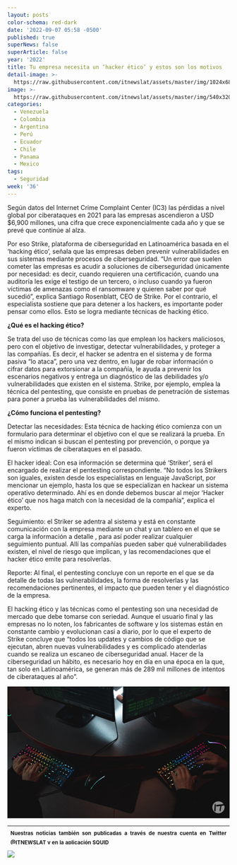 ```yaml
---
layout: posts
color-schema: red-dark
date: '2022-09-07 05:58 -0500'
published: true
superNews: false
superArticle: false
year: '2022'
title: Tu empresa necesita un ‘hacker ético’ y estos son los motivos
detail-image: >-
  https://raw.githubusercontent.com/itnewslat/assets/master/img/1024x680/dos-teclados-con-luces-g.jpg
image: >-
  https://raw.githubusercontent.com/itnewslat/assets/master/img/540x320/dos-teclados-con-luces-p.jpg
categories:
  - Venezuela
  - Colombia
  - Argentina
  - Perú
  - Ecuador
  - Chile
  - Panama
  - Mexico
tags:
  - Seguridad
week: '36'
---
```

Según datos del Internet Crime Complaint Center (IC3) las pérdidas a nivel global por ciberataques en 2021 para las empresas ascendieron a USD $6,900 millones, una cifra que crece exponencialmente cada año y que se prevé que continúe al alza.
 
Por eso Strike, plataforma de ciberseguridad en Latinoamérica basada en el ‘hacking ético’, señala que las empresas deben prevenir vulnerabilidades en sus sistemas mediante procesos de ciberseguridad. “Un error que suelen cometer las empresas es acudir a soluciones de ciberseguridad únicamente por necesidad: es decir, cuando requieren una certificación, cuando una auditoría les exige el testigo de un tercero, o incluso cuando ya fueron víctimas de amenazas como el ransomware y quieren saber por qué sucedió”, explica Santiago Rosenblatt, CEO de Strike. Por el contrario, el especialista sostiene que para detener a los hackers, es importante poder pensar como ellos. Esto se logra mediante técnicas de hacking ético.
 
**¿Qué es el hacking ético?**
 
Se trata del uso de técnicas como las que emplean los hackers maliciosos, pero con el objetivo de investigar, detectar vulnerabilidades, y proteger a las compañías. Es decir, el hacker se adentra en el sistema y de forma pasiva “lo ataca”, pero una vez dentro, en lugar de robar información o cifrar datos para extorsionar a la compañía, le ayuda a prevenir los escenarios negativos y entrega un diagnóstico de las debilidades y/o vulnerabilidades que existen en el sistema. Strike, por ejemplo, emplea la técnica del pentesting, que consiste en pruebas de penetración de sistemas para poner a prueba las vulnerabilidades del mismo. 
 
**¿Cómo funciona el pentesting?**
 
Detectar las necesidades: Esta técnica de hacking ético comienza con un formulario para determinar el objetivo con el que se realizará la prueba. En el mismo indican si buscan el pentesting por prevención, o porque ya fueron víctimas de ciberataques en el pasado.
 
El hacker ideal: Con esa información se determina qué ‘Striker’, será el encargado de realizar el pentesting correspondiente. “No todos los Strikers son iguales, existen desde los especialistas en lenguaje JavaScript, por mencionar un ejemplo, hasta los que se especializan en hackear un sistema operativo determinado. Ahí es en donde debemos buscar al mejor ‘Hacker ético’ que nos haga match con la necesidad de la compañía”, explica el experto. 
 
Seguimiento:  el Striker se adentra al sistema y está en constante comunicación con la empresa mediante un chat y un tablero en el que se carga la información a detalle , para así poder realizar cualquier seguimiento puntual. Allí las compañías pueden saber qué vulnerabilidades existen, el nivel de riesgo que implican, y las recomendaciones que el hacker ético emite para resolverlas.
 
Reporte: Al final, el pentesting concluye con un reporte en el que se da detalle de todas las vulnerabilidades, la forma de resolverlas y las recomendaciones pertinentes, el impacto que pueden tener y el diagnóstico de la empresa. 
 
El hacking ético y las técnicas como el pentesting son una necesidad de mercado que debe tomarse con seriedad. Aunque el usuario final y las empresas no lo noten, los fabricantes de software y los sistemas están en constante cambio y evolucionan casi a diario, por lo que el experto de Strike concluye que “todos los updates y cambios de código que se ejecutan, abren nuevas vulnerabilidades y es complicado atenderlas cuando se realiza un escaneo de ciberseguridad anual. Hacer de la ciberseguridad un hábito, es necesario hoy en día en una época en la que, tan solo en Latinoamérica, se generan más de 289 mil millones de intentos de ciberataques al año”.

![](https://raw.githubusercontent.com/itnewslat/assets/master/img/540x320/dos-teclados-con-luces-p.jpg)

<table style="height: 42px;" width="569">
<tbody>
<tr>
<td style="text-align: justify;"><sub><strong>Nuestras noticias también son publicadas a través de nuestra cuenta en Twitter <a href="https://twitter.com/itnewslat?lang=es">@ITNEWSLAT</a> y en la aplicación <a href="https://squidapp.co/en/">SQUID</a></strong></sub></td>
</tr>
</tbody>
</table>

<img src="https://tracker.metricool.com/c3po.jpg?hash=56f88a41e39ab42c063cc51676587a04"/>